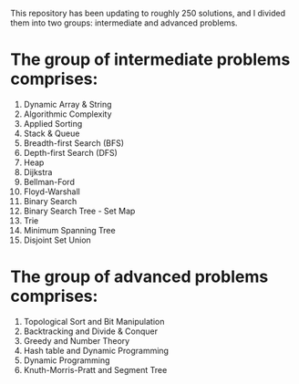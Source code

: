 This repository has been updating to roughly 250 solutions, and I divided them into two groups: intermediate and advanced problems.

# The group of intermediate problems comprises:
  1. Dynamic Array & String
  2. Algorithmic Complexity
  3. Applied Sorting
  4. Stack & Queue
  5. Breadth-first Search (BFS)
  6. Depth-first Search	(DFS)
  7. Heap
  8. Dijkstra
  9. Bellman-Ford
  10. Floyd-Warshall
  11. Binary Search
  12. Binary Search Tree - Set Map
  13. Trie
  14. Minimum Spanning Tree
  15. Disjoint Set Union

# The group of advanced problems comprises:
  1. Topological Sort and Bit Manipulation
  2. Backtracking and Divide & Conquer
  3. Greedy and Number Theory
  4. Hash table and Dynamic Programming
  4. Dynamic Programming
  5. Knuth-Morris-Pratt and Segment Tree
